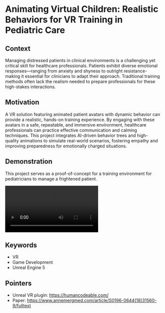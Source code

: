 # Animating Virtual Children: Realistic Behaviors for VR Training in Pediatric Care

## Context
Managing distressed patients in clinical environments is a challenging yet critical skill for healthcare professionals. Patients exhibit diverse emotional responses—ranging from anxiety and shyness to outright resistance-making it essential for clinicians to adapt their approach. Traditional training methods often lack the realism needed to prepare professionals for these high-stakes interactions.

## Motivation
A VR solution featuring animated patient avatars with dynamic behavior can provide a realistic, hands-on training experience. By engaging with these avatars in a safe, repeatable, and immersive environment, healthcare professionals can practice effective communication and calming techniques. This project integrates AI-driven behavior trees and high-quality animations to simulate real-world scenarios, fostering empathy and improving preparedness for emotionally charged situations.


## Demonstration
This project serves as a proof-of-concept for a training environment for pediatricians to manage a frightened patient.


<video controls>
  <source src="https://github.com/RN-unibe/avc_pediatric_care/edit/main/demonstration.mp4" type="video/mp4">
</video>

## Keywords
- VR
- Game Development
- Unreal Engine 5

## Pointers
- Unreal VR plugin: https://humancodeable.com/
- Paper: https://www.annemergmed.com/article/S0196-0644(18)31560-9/fulltext
